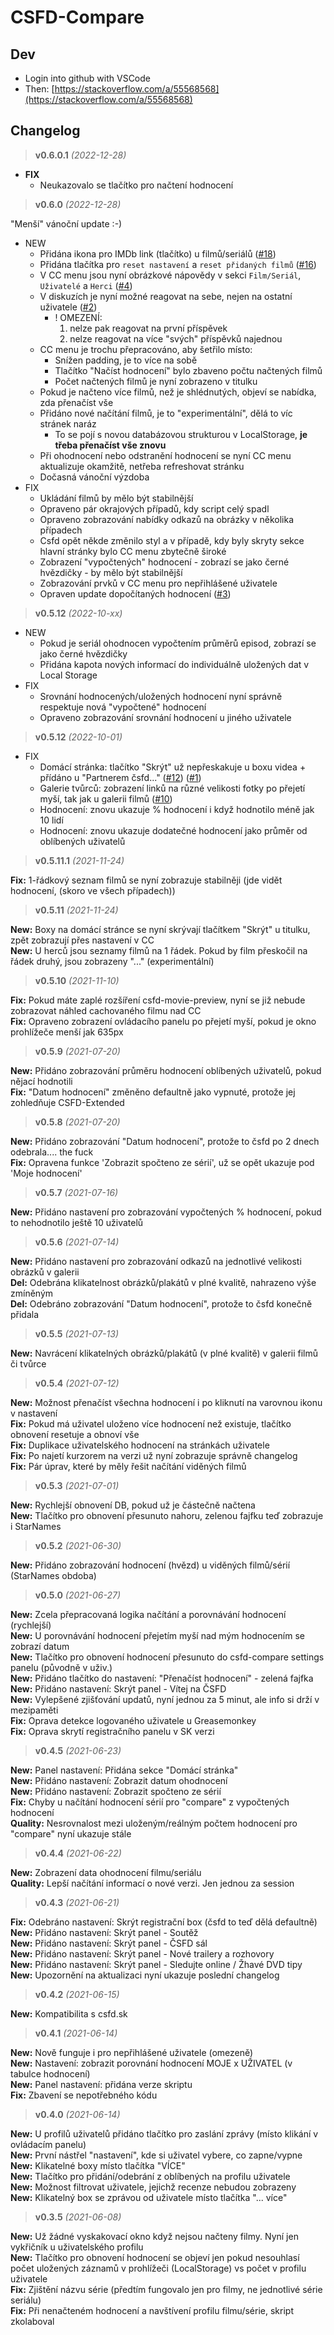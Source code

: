 # CSFD-Compare

## Dev

- Login into github with VSCode
- Then: [https://stackoverflow.com/a/55568568](https://stackoverflow.com/a/55568568)

## Changelog

> **v0.6.0.1** _(2022-12-28)_  

- **FIX**
  - Neukazovalo se tlačítko pro načtení hodnocení

> **v0.6.0** _(2022-12-28)_  

"Menší" vánoční update :-)

- NEW
  - Přidána ikona pro IMDb link (tlačítko) u filmů/seriálů ([#18](../../issues/18))
  - Přidána tlačítka pro `reset nastavení` a `reset přidaných filmů` ([#16](../../issues/16))
  - V CC menu jsou nyní obrázkové nápovědy v sekci `Film/Seriál`, `Uživatelé` a `Herci` ([#4](../../issues/4))
  - V diskuzích je nyní možné reagovat na sebe, nejen na ostatní uživatele ([#2](../../issues/2))
    - ! OMEZENÍ:
      1) nelze pak reagovat na první příspěvek
      2) nelze reagovat na více "svých" příspěvků najednou
  - CC menu je trochu přepracováno, aby šetřilo místo:
    - Snížen padding, je to více na sobě
    - Tlačítko "Načíst hodnocení" bylo zbaveno počtu načtených filmů
    - Počet načtených filmů je nyní zobrazeno v titulku
  - Pokud je načteno více filmů, než je shlédnutých, objeví se nabídka, zda přenačíst vše
  - Přidáno nové načítání filmů, je to "experimentální", dělá to víc stránek naráz
    - To se pojí s novou databázovou strukturou v LocalStorage, **je třeba přenačíst vše znovu**
  - Při ohodnocení nebo odstranění hodnocení se nyní CC menu aktualizuje okamžitě, netřeba refreshovat stránku
  - Dočasná vánoční výzdoba
- FIX
  - Ukládání filmů by mělo být stabilnější
  - Opraveno pár okrajových případů, kdy script celý spadl
  - Opraveno zobrazování nabídky odkazů na obrázky v několika případech
  - Csfd opět někde změnilo styl a v případě, kdy byly skryty sekce hlavní stránky bylo CC menu zbytečně široké
  - Zobrazení "vypočtených" hodnocení - zobrazí se jako černé hvězdičky - by mělo být stabilnější
  - Zobrazování prvků v CC menu pro nepřihlášené uživatele
  - Opraven update dopočítaných hodnocení ([#3](../../issues/3))

> **v0.5.12** _(2022-10-xx)_  

- NEW
  - Pokud je seriál ohodnocen vypočtením průměrů episod, zobrazí se jako černé hvězdičky
  - Přidána kapota nových informací do individuálně uložených dat v Local Storage
- FIX
  - Srovnání hodnocených/uložených hodnocení nyní správně respektuje nová "vypočtené" hodnocení
  - Opraveno zobrazování srovnání hodnocení u jiného uživatele

> **v0.5.12** _(2022-10-01)_  

- FIX
  - Domácí stránka: tlačítko "Skrýt" už nepřeskakuje u boxu videa + přídáno u "Partnerem čsfd..."  ([#12](/../../issues/12)) ([#1](/../../issues/1))  
  - Galerie tvůrců: zobrazení linků na různé velikosti fotky po přejetí myší, tak jak u galerii filmů ([#10](/../../issues/10))  
  - Hodnocení: znovu ukazuje % hodnocení i když hodnotilo méně jak 10 lidí  
  - Hodnocení: znovu ukazuje dodatečné hodnocení jako průměr od oblíbených uživatelů  

> **v0.5.11.1** _(2021-11-24)_  

**Fix:** 1-řádkový seznam filmů se nyní zobrazuje stabilněji (jde vidět hodnocení, (skoro ve všech případech))  

> **v0.5.11** _(2021-11-24)_  

**New:** Boxy na domácí stránce se nyní skrývají tlačítkem "Skrýt" u titulku, zpět zobrazují přes nastavení v CC  
**New:** U herců jsou seznamy filmů na 1 řádek. Pokud by film přeskočil na řádek druhý, jsou zobrazeny "..." (experimentální)  

> **v0.5.10** _(2021-11-10)_  

**Fix:** Pokud máte zaplé rozšíření csfd-movie-preview, nyní se již nebude zobrazovat náhled cachovaného filmu nad CC  
**Fix:** Opraveno zobrazení ovládacího panelu po přejetí myší, pokud je okno prohlížeče menší jak 635px  

> **v0.5.9** _(2021-07-20)_  

**New:** Přidáno zobrazování průměru hodnocení oblíbených uživatelů, pokud nějací hodnotili  
**Fix:** "Datum hodnocení" změněno defaultně jako vypnuté, protože jej zohledňuje CSFD-Extended  

> **v0.5.8** _(2021-07-20)_  

**New:** Přidáno zobrazování "Datum hodnocení", protože to čsfd po 2 dnech odebrala.... the fuck  
**Fix:** Opravena funkce 'Zobrazit spočteno ze sérií', už se opět ukazuje pod 'Moje hodnocení'  

> **v0.5.7** _(2021-07-16)_  

**New:** Přidáno nastavení pro zobrazování vypočtených % hodnocení, pokud to nehodnotilo ještě 10 uživatelů  

> **v0.5.6** _(2021-07-14)_  

**New:** Přidáno nastavení pro zobrazování odkazů na jednotlivé velikosti obrázků v galerii  
**Del:** Odebrána klikatelnost obrázků/plakátů v plné kvalitě, nahrazeno výše zmíněným  
**Del:** Odebráno zobrazování "Datum hodnocení", protože to čsfd konečně přidala  

> **v0.5.5** _(2021-07-13)_  

**New:** Navrácení klikatelných obrázků/plakátů (v plné kvalitě) v galerii filmů či tvůrce  

> **v0.5.4** _(2021-07-12)_  

**New:** Možnost přenačíst všechna hodnocení i po kliknutí na varovnou ikonu v nastavení  
**Fix:** Pokud má uživatel uloženo více hodnocení než existuje, tlačítko obnovení resetuje a obnoví vše  
**Fix:** Duplikace uživatelského hodnocení na stránkách uživatele  
**Fix:** Po najetí kurzorem na verzi už nyní zobrazuje správně changelog  
**Fix:** Pár úprav, které by měly řešit načítání viděných filmů  

> **v0.5.3** _(2021-07-01)_  

**New:** Rychlejší obnovení DB, pokud už je částečně načtena  
**New:** Tlačítko pro obnovení přesunuto nahoru, zelenou fajfku teď zobrazuje i StarNames  

> **v0.5.2** _(2021-06-30)_  

**New:** Přidáno zobrazování hodnocení (hvězd) u viděných filmů/sérií (StarNames obdoba)  

> **v0.5.0** _(2021-06-27)_  

**New:** Zcela přepracovaná logika načítání a porovnávání hodnocení (rychlejší)  
**New:** U porovnávání hodnocení přejetím myší nad mým hodnocením se zobrazí datum  
**New:** Tlačítko pro obnovení hodnocení přesunuto do csfd-compare settings panelu (původně v uživ.)  
**New:** Přidáno tlačítko do nastavení: "Přenačíst hodnocení" - zelená fajfka  
**New:** Přidáno nastavení: Skrýt panel - Vítej na ČSFD  
**New:** Vylepšené zjišťování updatů, nyní jednou za 5 minut, ale info si drží v mezipaměti  
**Fix:** Oprava detekce logovaného uživatele u Greasemonkey  
**Fix:** Oprava skrytí registračního panelu v SK verzi  

> **v0.4.5** _(2021-06-23)_  

**New:** Panel nastavení: Přidána sekce "Domácí stránka"  
**New:** Přidáno nastavení: Zobrazit datum ohodnocení  
**New:** Přidáno nastavení: Zobrazit spočteno ze sérií  
**Fix:** Chyby u načítání hodnocení sérií pro "compare" z vypočtených hodnocení  
**Quality:** Nesrovnalost mezi uloženým/reálným počtem hodnocení pro "compare" nyní ukazuje stále  

> **v0.4.4** _(2021-06-22)_  

**New:** Zobrazení data ohodnocení filmu/seriálu  
**Quality:** Lepší načítání informací o nové verzi. Jen jednou za session  

> **v0.4.3** _(2021-06-21)_  

**Fix:** Odebráno nastavení: Skrýt registrační box (čsfd to teď dělá defaultně)  
**New:** Přidáno nastavení: Skrýt panel - Soutěž  
**New:** Přidáno nastavení: Skrýt panel - ČSFD sál  
**New:** Přidáno nastavení: Skrýt panel - Nové trailery a rozhovory  
**New:** Přidáno nastavení: Skrýt panel - Sledujte online / Žhavé DVD tipy  
**New:** Upozornění na aktualizaci nyní ukazuje poslední changelog  

> **v0.4.2** _(2021-06-15)_  

**New:** Kompatibilita s csfd.sk  

> **v0.4.1** _(2021-06-14)_  

**New:** Nově funguje i pro nepřihlášené uživatele (omezeně)  
**New:** Nastavení: zobrazit porovnání hodnocení MOJE x UŽIVATEL (v tabulce hodnocení)  
**New:** Panel nastavení: přidána verze skriptu  
**Fix:** Zbavení se nepotřebného kódu  

> **v0.4.0** _(2021-06-14)_  

**New:** U profilů uživatelů přidáno tlačítko pro zaslání zprávy (místo klikání v ovládacím panelu)  
**New:** První nástřel "nastavení", kde si uživatel vybere, co zapne/vypne  
**New:** Klikatelné boxy místo tlačítka "VÍCE"  
**New:** Tlačítko pro přidání/odebrání z oblíbených na profilu uživatele  
**New:** Možnost filtrovat uživatele, jejichž recenze nebudou zobrazeny  
**New:** Klikatelný box se zprávou od uživatele místo tlačítka "... více"  

> **v0.3.5** _(2021-06-08)_  

**New:** Už žádné vyskakovací okno když nejsou načteny filmy. Nyní jen vykřičník u uživatelského profilu  
**New:** Tlačítko pro obnovení hodnocení se objeví jen pokud nesouhlasí počet uložených záznamů v prohlížeči (LocalStorage) vs počet v profilu uživatele  
**Fix:** Zjištění názvu série (předtím fungovalo jen pro filmy, ne jednotlivé série seriálu)  
**Fix:** Při nenačteném hodnocení a navštívení profilu filmu/série, skript zkolaboval  
